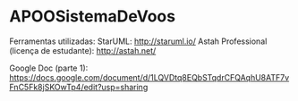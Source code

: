 # APOOSistemaDeVoos
Ferramentas utilizadas:
  StarUML: http://staruml.io/
  Astah Professional (licença de estudante): http://astah.net/

Google Doc (parte 1):
https://docs.google.com/document/d/1LQVDtq8EQbSTqdrCFQAqhU8ATF7vFnC5Fk8jSKOwTp4/edit?usp=sharing
